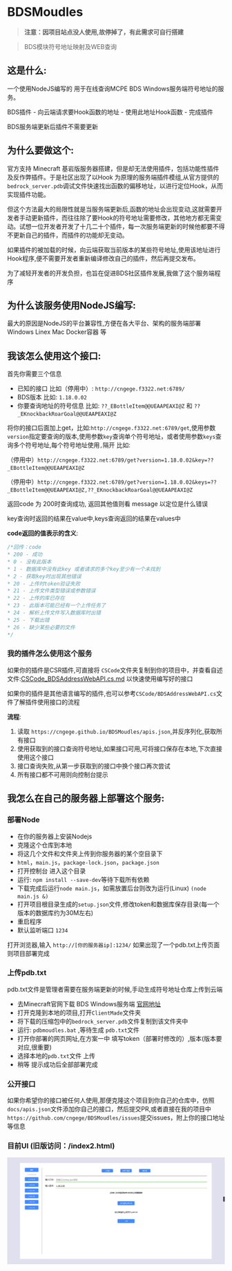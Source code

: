 ﻿# BDSMoudles
 
> **注意：因项目站点没人使用,故停掉了，有此需求可自行搭建**

> BDS模块符号地址映射及WEB查询

## 这是什么:
一个使用NodeJS编写的 用于在线查询MCPE BDS Windows服务端符号地址的服务。

BDS插件 - 向云端请求要Hook函数的地址 - 使用此地址Hook函数 - 完成插件

BDS服务端更新后插件不需要更新

## 为什么要做这个:
官方支持 Minecraft 基岩版服务器搭建，但是却无法使用插件，包括功能性插件及反作弊插件。于是社区出现了以Hook 为原理的服务端插件模组,从官方提供的`bedrock_server.pdb`调试文件快速找出函数的偏移地址，以进行定位Hook，从而实现插件功能。

但这个方法最大的局限性就是当服务端更新后,函数的地址会出现变动,这就需要开发者手动更新插件，而往往除了要Hook的符号地址需要修改，其他地方都无需变动。试想一位开发者开发了十几二十个插件，每一次服务端更新的时候他都要不得不更新自己的插件，而插件的功能却无变动。

如果插件的被加载的时候，向云端获取当前版本的某些符号地址,使用该地址进行Hook程序,便不需要开发者重新编译修改自己的插件，然后再提交发布。

为了减轻开发者的开发负担，也旨在促进BDS社区插件发展,我做了这个服务端程序

## 为什么该服务使用NodeJS编写:
最大的原因是NodeJS的平台兼容性,方便在各大平台、架构的服务端部署 Windows Linex Mac Docker容器 等

## 我该怎么使用这个接口:
首先你需要三个信息

* 已知的接口 比如（停用中）: `http://cngege.f3322.net:6789/`
* BDS版本 比如: `1.18.0.02`
* 你要查询地址的符号信息 比如: `??_EBottleItem@@UEAAPEAXI@Z` 和 `??_EKnockbackRoarGoal@@UEAAPEAXI@Z`

将你的接口后面加上get，比如:`http://cngege.f3322.net:6789/get`,使用参数`version`指定要查询的版本,使用参数`key`查询单个符号地址，或者使用参数`keys`查询多个符号地址,每个符号地址使用`,`隔开
比如:

（停用中）`http://cngege.f3322.net:6789/get?version=1.18.0.02&key=??_EBottleItem@@UEAAPEAXI@Z`

（停用中）`http://cngege.f3322.net:6789/get?version=1.18.0.02&keys=??_EBottleItem@@UEAAPEAXI@Z,??_EKnockbackRoarGoal@@UEAAPEAXI@Z`

返回code 为 200时查询成功, 返回其他值则看 message 以定位是什么错误

key查询时返回的结果在value中,keys查询返回的结果在values中

**code返回的值表示的含义**:

```javascript
/*回传：code
* 200 - 成功
* 0 - 没有此版本
* 1 - 数据库中没有此key 或者请求的多个key至少有一个未找到
* 2 - 获取key时出现其他错误
* 20 - 上传时token验证失败
* 21 - 上传文件类型错误或参数错误
* 22 - 上传的库已存在
* 23 - 此版本可能已经有一个上传任务了
* 24 - 解析上传文件写入数据库时出错
* 25 - 下载出错
* 26 - 缺少某些必要的文件
*/
```

### 我的插件怎么使用这个服务

如果你的插件是CSR插件,可直接将 `CSCode`文件夹复制到你的项目中，并查看自述文件:[CSCode_BDSAddressWebAPI.cs.md](https://github.com/cngege/BDSMoudles/blob/main/CSCode_BDSAddressWebAPI.cs.md) 以快速使用编写好的接口

如果你的插件是其他语言编写的插件,也可以参考`CSCode/BDSAddressWebAPI.cs`文件了解插件使用接口的流程

**流程**:
1. 读取 `https://cngege.github.io/BDSMoudles/apis.json`,并反序列化,获取所有接口
2. 使用获取到的接口查询符号地址,如果接口可用,可将接口保存在本地,下次直接使用这个接口
3. 接口查询失败,从第一步获取到的接口中换个接口再次尝试
4. 所有接口都不可用则向控制台提示


## 我怎么在自己的服务器上部署这个服务:

### 部署Node
* 在你的服务器上安装Nodejs
* 克隆这个仓库到本地
* 将这几个文件和文件夹上传到你服务器的某个空目录下
* `html`，`main.js`，`package-lock.json`，`package.json `
* 打开控制台 进入这个目录
* 运行: `npm install --save-dev`等待下载所有依赖
* 下载完成后运行`node main.js`，如需放置后台则改为运行(Linux) `(node main.js &)`
* 打开项目根目录生成的`setup.json`文件,修改token和数据库保存目录(每一个版本的数据库约为30M左右)
* 重启程序
* 默认监听端口 `1234`

打开浏览器,输入 `http://[你的服务器ip]:1234/` 如果出现了一个pdb.txt上传页面则项目部署完成
### 上传pdb.txt
pdb.txt文件是管理者需要在服务端更新的时候,手动生成符号地址仓库上传到云端

* 去Minecraft官网下载 BDS Windows服务端 [官网地址](https://www.minecraft.net/zh-hans/download/server/bedrock)
* 打开克隆到本地的项目,打开`ClientMade`文件夹
* 将下载的压缩包中的`bedrock_server.pdb`文件复制到该文件夹中
* 运行: `pdbmoudles.bat` ,等待生成 `pdb.txt`文件
* 打开你部署的网页网址,在方案一中 填写token（部署时修改的）,版本(版本要对应,很重要)
* 选择本地的`pdb.txt`文件 上传
* 稍等 提示成功后全部部署完成

### 公开接口

如果你希望你的接口被任何人使用,那便克隆这个项目到你自己的仓库中，仿照`docs/apis.json`文件添加你自己的接口，然后提交PR,或者直接在我的项目中`https://github.com/cngege/BDSMoudles/issues`提交issues，附上你的接口地址等信息

### 目前UI (旧版访问：/index2.html)
<div align=center><img src="https://raw.githubusercontent.com/cngege/BDSMoudles/main/ReadMeImage/ui.png" width="800px"/></div>
